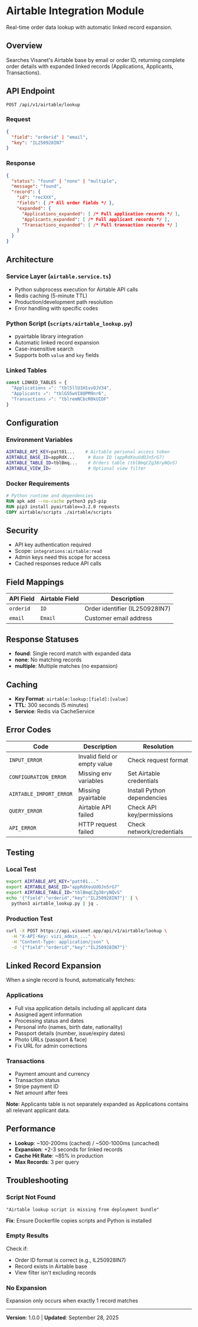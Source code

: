 # Airtable Integration Module

Real-time order data lookup with automatic linked record expansion.

## Overview

Searches Visanet's Airtable base by email or order ID, returning complete order details with expanded linked records (Applications, Applicants, Transactions).

## API Endpoint

```
POST /api/v1/airtable/lookup
```

### Request
```json
{
  "field": "orderid" | "email",
  "key": "IL250928IN7"
}
```

### Response
```json
{
  "status": "found" | "none" | "multiple",
  "message": "found",
  "record": {
    "id": "recXXX",
    "fields": { /* All order fields */ },
    "expanded": {
      "Applications_expanded": [ /* Full application records */ ],
      "Applicants_expanded": [ /* Full applicant records */ ],
      "Transactions_expanded": [ /* Full transaction records */ ]
    }
  }
}
```

## Architecture

### Service Layer (`airtable.service.ts`)
- Python subprocess execution for Airtable API calls
- Redis caching (5-minute TTL)
- Production/development path resolution
- Error handling with specific codes

### Python Script (`scripts/airtable_lookup.py`)
- pyairtable library integration
- Automatic linked record expansion
- Case-insensitive search
- Supports both `value` and `key` fields

### Linked Tables
```typescript
const LINKED_TABLES = {
  "Applications ↗": "tbl5llU1H1vvOJV34",
  "Applicants ↗": "tblG55wVI8OPM9nr6",
  "Transactions ↗": "tblremNCbcR0kUIDF"
}
```

## Configuration

### Environment Variables
```bash
AIRTABLE_API_KEY=patt01...    # Airtable personal access token
AIRTABLE_BASE_ID=appRdX...     # Base ID (appRdXouUdOJn5rG7)
AIRTABLE_TABLE_ID=tblBmq...    # Orders table (tblBmqCZg38ryNQvS)
AIRTABLE_VIEW_ID=              # Optional view filter
```

### Docker Requirements
```dockerfile
# Python runtime and dependencies
RUN apk add --no-cache python3 py3-pip
RUN pip3 install pyairtable==3.2.0 requests
COPY airtable/scripts ./airtable/scripts
```

## Security

- API key authentication required
- Scope: `integrations:airtable:read`
- Admin keys need this scope for access
- Cached responses reduce API calls

## Field Mappings

| API Field | Airtable Field | Description |
|-----------|---------------|-------------|
| `orderid` | `ID` | Order identifier (IL250928IN7) |
| `email` | `Email` | Customer email address |

## Response Statuses

- **found**: Single record match with expanded data
- **none**: No matching records
- **multiple**: Multiple matches (no expansion)

## Caching

- **Key Format**: `airtable:lookup:[field]:[value]`
- **TTL**: 300 seconds (5 minutes)
- **Service**: Redis via CacheService

## Error Codes

| Code | Description | Resolution |
|------|-------------|------------|
| `INPUT_ERROR` | Invalid field or empty value | Check request format |
| `CONFIGURATION_ERROR` | Missing env variables | Set Airtable credentials |
| `AIRTABLE_IMPORT_ERROR` | Missing pyairtable | Install Python dependencies |
| `QUERY_ERROR` | Airtable API failed | Check API key/permissions |
| `API_ERROR` | HTTP request failed | Check network/credentials |

## Testing

### Local Test
```bash
export AIRTABLE_API_KEY="patt01..."
export AIRTABLE_BASE_ID="appRdXouUdOJn5rG7"
export AIRTABLE_TABLE_ID="tblBmqCZg38ryNQvS"
echo '{"field":"orderid","key":"IL250928IN7"}' | \
  python3 airtable_lookup.py | jq .
```

### Production Test
```bash
curl -X POST https://api.visanet.app/api/v1/airtable/lookup \
  -H "X-API-Key: vizi_admin_..." \
  -H "Content-Type: application/json" \
  -d '{"field":"orderid","key":"IL250928IN7"}'
```

## Linked Record Expansion

When a single record is found, automatically fetches:

### Applications
- Full visa application details including all applicant data
- Assigned agent information
- Processing status and dates
- Personal info (names, birth date, nationality)
- Passport details (number, issue/expiry dates)
- Photo URLs (passport & face)
- Fix URL for admin corrections

### Transactions
- Payment amount and currency
- Transaction status
- Stripe payment ID
- Net amount after fees

**Note**: Applicants table is not separately expanded as Applications contains all relevant applicant data.

## Performance

- **Lookup**: ~100-200ms (cached) / ~500-1000ms (uncached)
- **Expansion**: +2-3 seconds for linked records
- **Cache Hit Rate**: ~85% in production
- **Max Records**: 3 per query

## Troubleshooting

### Script Not Found
```
"Airtable lookup script is missing from deployment bundle"
```
**Fix**: Ensure Dockerfile copies scripts and Python is installed

### Empty Results
Check if:
- Order ID format is correct (e.g., IL250928IN7)
- Record exists in Airtable base
- View filter isn't excluding records

### No Expansion
Expansion only occurs when exactly 1 record matches

---

**Version**: 1.0.0 | **Updated**: September 28, 2025